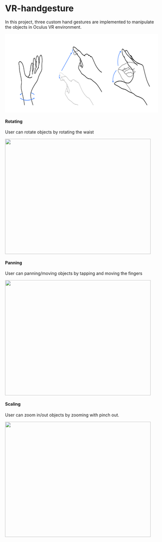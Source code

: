 # VR-handgesture

In this project, three custom hand gestures are implemented to manipulate the objects in Oculus VR environment.

<img src="https://github.com/wasamisam0119/VR-handgesture/blob/main/pics/Snip20201021_5.png?raw=false" width="680" height="260" alt="ceremony" align=center>

#### Rotating

User can rotate objects by rotating the waist 

<img src="https://github.com/wasamisam0119/VR-handgesture/blob/main/pics/rotate.GIF?raw=false" width="480" height="380" align=center>

#### Panning

User can panning/moving objects by tapping and moving the fingers

<img src="https://github.com/wasamisam0119/VR-handgesture/blob/main/pics/pan.GIF?raw=false" width="480" height="380" align=center>

#### Scaling

User can zoom in/out objects by zooming with pinch out.

<img src="https://github.com/wasamisam0119/VR-handgesture/blob/main/pics/zoom.GIF?raw=false" width="480" height="380" align=center>



